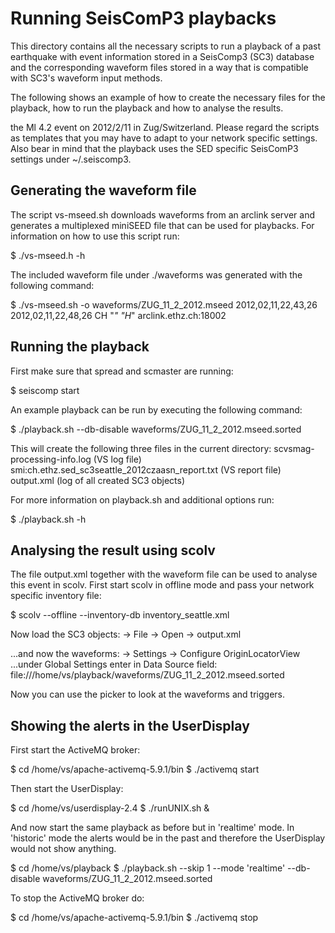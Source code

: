 Running SeisComP3 playbacks
===========================
This directory contains all the necessary scripts to
run a playback of a past earthquake with event information 
stored in a SeisComp3 (SC3) database and the corresponding 
waveform files stored in a way that is compatible with SC3's 
waveform input methods.

The following shows an example of how to create the necessary 
files for the playback, how to run the playback and how to analyse 
the results.





the Ml 4.2 event on 2012/2/11 in 
Zug/Switzerland. Please regard the scripts as templates
that you may have to adapt to your network specific settings. 
Also bear in mind that the playback uses the SED specific
SeisComP3 settings under ~/.seiscomp3.


Generating the waveform file
----------------------------
The script vs-mseed.sh downloads waveforms from an arclink
server and generates a multiplexed miniSEED file that can
be used for playbacks. For information on how to use this 
script run:

$ ./vs-mseed.h -h

The included waveform file under ./waveforms was generated with 
the following command:

$ ./vs-mseed.sh -o waveforms/ZUG_11_2_2012.mseed  2012,02,11,22,43,26 2012,02,11,22,48,26 CH "*" "H*" arclink.ethz.ch:18002


Running the playback
--------------------
First make sure that spread and scmaster are running:

$ seiscomp start

An example playback can be run by executing the following command:

$ ./playback.sh --db-disable waveforms/ZUG_11_2_2012.mseed.sorted

This will create the following three files in the current directory:
scvsmag-processing-info.log (VS log file)
smi:ch.ethz.sed_sc3seattle_2012czaasn_report.txt (VS report file)
output.xml (log of all created SC3 objects)

For more information on playback.sh and additional options run:

$ ./playback.sh -h


Analysing the result using scolv
--------------------------------
The file output.xml together with the waveform file can be used to analyse
this event in scolv. First start scolv in offline mode and pass your network
specific inventory file:

$ scolv --offline --inventory-db inventory_seattle.xml

Now load the SC3 objects:
-> File -> Open -> output.xml

...and now the waveforms:
-> Settings -> Configure OriginLocatorView
...under Global Settings enter in Data Source field:
file:///home/vs/playback/waveforms/ZUG_11_2_2012.mseed.sorted

Now you can use the picker to look at the waveforms and triggers.


Showing the alerts in the UserDisplay
-------------------------------------
First start the ActiveMQ broker:

$ cd /home/vs/apache-activemq-5.9.1/bin
$ ./activemq start

Then start the UserDisplay:

$ cd /home/vs/userdisplay-2.4
$ ./runUNIX.sh &

And now start the same playback as before but in 'realtime' mode. 
In 'historic' mode the alerts would be in the past and therefore the
UserDisplay would not show anything.

$ cd /home/vs/playback
$ ./playback.sh --skip 1 --mode 'realtime' --db-disable waveforms/ZUG_11_2_2012.mseed.sorted

To stop the ActiveMQ broker do:

$ cd /home/vs/apache-activemq-5.9.1/bin
$ ./activemq stop


